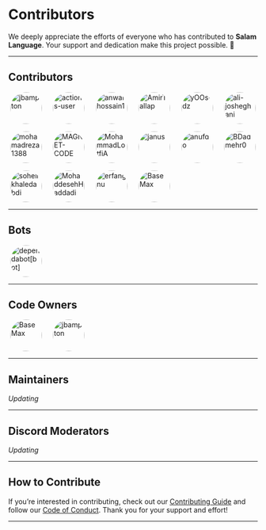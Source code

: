 # Contributors

We deeply appreciate the efforts of everyone who has contributed to **Salam Language**. Your support and dedication make this project possible. 💖

---

## Contributors

<div style="display: grid; grid-template-columns: repeat(auto-fill, minmax(64px, 1fr)); gap: 15px; justify-items: center;">
  <a href="https://github.com/jbampton"><img src="https://avatars.githubusercontent.com/u/418747?s=64&v=4" width="64" height="64" style="border-radius: 50%;" alt="jbampton" /></a>
  <a href="https://github.com/actions-user"><img src="https://avatars.githubusercontent.com/u/4059197?s=64&v=4" width="64" height="64" style="border-radius: 50%;" alt="actions-user" /></a>
  <a href="https://github.com/anwarhossain1"><img src="https://avatars.githubusercontent.com/u/28974156?s=64&v=4" width="64" height="64" style="border-radius: 50%;" alt="anwarhossain1" /></a>
  <a href="https://github.com/AmirTallap"><img src="https://avatars.githubusercontent.com/u/29423579?s=64&v=4" width="64" height="64" style="border-radius: 50%;" alt="AmirTallap" /></a>
  <a href="https://github.com/yOOs-dz"><img src="https://avatars.githubusercontent.com/u/74448776?s=64&v=4" width="64" height="64" style="border-radius: 50%;" alt="yOOs-dz" /></a>
  <a href="https://github.com/ali-josheghani"><img src="https://avatars.githubusercontent.com/u/24342153?s=64&v=4" width="64" height="64" style="border-radius: 50%;" alt="ali-josheghani" /></a>
  <a href="https://github.com/mohamadreza1388"><img src="https://avatars.githubusercontent.com/u/13877434?s=64&v=4" width="64" height="64" style="border-radius: 50%;" alt="mohamadreza1388" /></a>
  <a href="https://github.com/MAGNET-CODE"><img src="https://avatars.githubusercontent.com/u/11423169?s=64&v=4" width="64" height="64" style="border-radius: 50%;" alt="MAGNET-CODE" /></a>
  <a href="https://github.com/MohammadLotfiA"><img src="https://avatars.githubusercontent.com/u/87372623?s=64&v=4" width="64" height="64" style="border-radius: 50%;" alt="MohammadLotfiA" /></a>
  <a href="https://github.com/janus"><img src="https://avatars.githubusercontent.com/u/6726?s=64&v=4" width="64" height="64" style="border-radius: 50%;" alt="janus" /></a>
  <a href="https://github.com/anufdo"><img src="https://avatars.githubusercontent.com/u/8244245?s=64&v=4" width="64" height="64" style="border-radius: 50%;" alt="anufdo" /></a>
  <a href="https://github.com/BDadmehr0"><img src="https://avatars.githubusercontent.com/u/134191240?s=64&v=4" width="64" height="64" style="border-radius: 50%;" alt="BDadmehr0" /></a>
  <a href="https://github.com/soheilkhaledabdi"><img src="https://avatars.githubusercontent.com/u/136471903?s=64&v=4" width="64" height="64" style="border-radius: 50%;" alt="soheilkhaledabdi" /></a>
  <a href="https://github.com/MohaddesehHaddadi"><img src="https://avatars.githubusercontent.com/u/13656379?s=64&v=4" width="64" height="64" style="border-radius: 50%;" alt="MohaddesehHaddadi" /></a>
  <a href="https://github.com/erfangnu"><img src="https://avatars.githubusercontent.com/u/136471903?s=64&v=4" width="64" height="64" style="border-radius: 50%;" alt="erfangnu" /></a>
  <a href="https://github.com/BaseMax"><img src="https://avatars.githubusercontent.com/u/2658040?s=64&v=4" width="64" height="64" style="border-radius: 50%;" alt="BaseMax" /></a>
</div>

---

## Bots

<div style="display: grid; grid-template-columns: repeat(auto-fill, minmax(64px, 1fr)); gap: 15px; justify-items: center;">
  <a href="https://github.com/dependabot"><img src="https://avatars.githubusercontent.com/in/29110?s=64&v=4" width="64" height="64" style="border-radius: 50%;" alt="dependabot[bot]" /></a>
</div>

---

## Code Owners

<div style="display: grid; grid-template-columns: repeat(auto-fill, minmax(64px, 1fr)); gap: 15px; justify-items: center;">
  <a href="https://github.com/BaseMax"><img src="https://avatars.githubusercontent.com/u/2658040?s=64&v=4" width="64" height="64" style="border-radius: 50%;" alt="BaseMax" /></a>
  <a href="https://github.com/jbampton"><img src="https://avatars.githubusercontent.com/u/418747?s=64&v=4" width="64" height="64" style="border-radius: 50%;" alt="jbampton" /></a>
</div>

---

## Maintainers

*Updating*

---

## Discord Moderators

*Updating*

---

## How to Contribute

If you’re interested in contributing, check out our [Contributing Guide](CONTRIBUTING.md) and follow our [Code of Conduct](CODE_OF_CONDUCT.md). Thank you for your support and effort!

---
